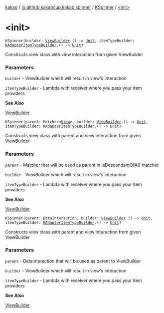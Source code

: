 [kakao](../../index.md) / [io.github.kakaocup.kakao.spinner](../index.md) / [KSpinner](index.md) / [&lt;init&gt;](./-init-.md)

# &lt;init&gt;

`KSpinner(builder: `[`ViewBuilder`](../../io.github.kakaocup.kakao.common.builders/-view-builder/index.md)`.() -> `[`Unit`](https://kotlinlang.org/api/latest/jvm/stdlib/kotlin/-unit/index.html)`, itemTypeBuilder: `[`KAdapterItemTypeBuilder`](../../io.github.kakaocup.kakao.list/-k-adapter-item-type-builder/index.md)`.() -> `[`Unit`](https://kotlinlang.org/api/latest/jvm/stdlib/kotlin/-unit/index.html)`)`

Constructs view class with view interaction from given ViewBuilder

### Parameters

`builder` - ViewBuilder which will result in view's interaction

`itemTypeBuilder` - Lambda with receiver where you pass your item providers

**See Also**

[ViewBuilder](../../io.github.kakaocup.kakao.common.builders/-view-builder/index.md)

`KSpinner(parent: Matcher<`[`View`](https://developer.android.com/reference/android/view/View.html)`>, builder: `[`ViewBuilder`](../../io.github.kakaocup.kakao.common.builders/-view-builder/index.md)`.() -> `[`Unit`](https://kotlinlang.org/api/latest/jvm/stdlib/kotlin/-unit/index.html)`, itemTypeBuilder: `[`KAdapterItemTypeBuilder`](../../io.github.kakaocup.kakao.list/-k-adapter-item-type-builder/index.md)`.() -> `[`Unit`](https://kotlinlang.org/api/latest/jvm/stdlib/kotlin/-unit/index.html)`)`

Constructs view class with parent and view interaction from given ViewBuilder

### Parameters

`parent` - Matcher that will be used as parent in isDescendantOfA() matcher

`builder` - ViewBuilder which will result in view's interaction

`itemTypeBuilder` - Lambda with receiver where you pass your item providers

**See Also**

[ViewBuilder](../../io.github.kakaocup.kakao.common.builders/-view-builder/index.md)

`KSpinner(parent: DataInteraction, builder: `[`ViewBuilder`](../../io.github.kakaocup.kakao.common.builders/-view-builder/index.md)`.() -> `[`Unit`](https://kotlinlang.org/api/latest/jvm/stdlib/kotlin/-unit/index.html)`, itemTypeBuilder: `[`KAdapterItemTypeBuilder`](../../io.github.kakaocup.kakao.list/-k-adapter-item-type-builder/index.md)`.() -> `[`Unit`](https://kotlinlang.org/api/latest/jvm/stdlib/kotlin/-unit/index.html)`)`

Constructs view class with parent and view interaction from given ViewBuilder

### Parameters

`parent` - DataInteraction that will be used as parent to ViewBuilder

`builder` - ViewBuilder which will result in view's interaction

`itemTypeBuilder` - Lambda with receiver where you pass your item providers

**See Also**

[ViewBuilder](../../io.github.kakaocup.kakao.common.builders/-view-builder/index.md)

